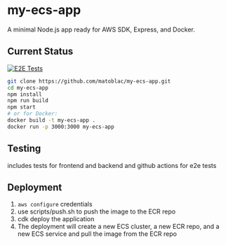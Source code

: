 # my-ecs-app

A minimal Node.js app ready for AWS SDK, Express, and Docker.

## Current Status

[![E2E Tests](https://github.com/matoblac/my-ecs-app/actions/workflows/playwright.yml/badge.svg)](https://github.com/matoblac/my-ecs-app/actions/workflows/playwright.yml)

```bash
git clone https://github.com/matoblac/my-ecs-app.git
cd my-ecs-app
npm install
npm run build
npm start
# or for Docker:
docker build -t my-ecs-app .
docker run -p 3000:3000 my-ecs-app
```

## Testing 
includes tests for frontend and backend and github actions for e2e tests

## Deployment 
1. `aws configure` credentials
2. use scripts/push.sh to push the image to the ECR repo
3. cdk deploy the application
4. The deployment will create a new ECS cluster, a new ECR repo, and a new ECS service and pull the image from the ECR repo
